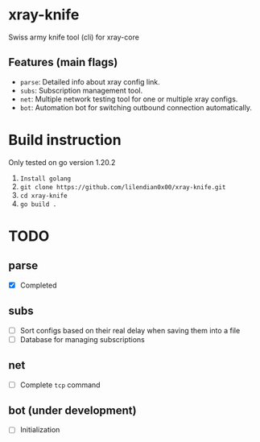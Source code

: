 # xray-knife
Swiss army knife tool (cli) for xray-core

## Features (main flags)
- `parse`: Detailed info about xray config link.
- `subs`: Subscription management tool.
- `net`: Multiple network testing tool for one or multiple xray configs.
- `bot`: Automation bot for switching outbound connection automatically.


# Build instruction
Only tested on go version 1.20.2

1. `Install golang`
2. `git clone https://github.com/lilendian0x00/xray-knife.git`
3. `cd xray-knife`
4. `go build .`
    

# TODO
## parse
- [X] Completed
## subs
- [ ] Sort configs based on their real delay when saving them into a file
- [ ] Database for managing subscriptions
## net
- [ ] Complete `tcp` command
## bot (under development)
- [ ] Initialization